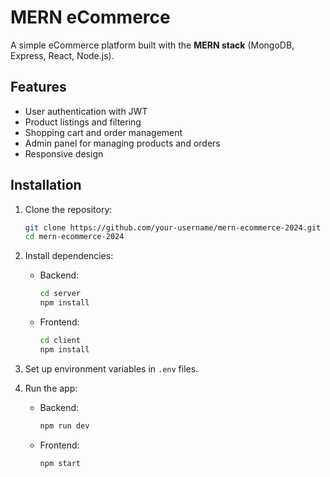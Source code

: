 # MERN eCommerce

A simple eCommerce platform built with the **MERN stack** (MongoDB, Express, React, Node.js).

## Features
- User authentication with JWT
- Product listings and filtering
- Shopping cart and order management
- Admin panel for managing products and orders
- Responsive design

## Installation

1. Clone the repository:
   ```bash
   git clone https://github.com/your-username/mern-ecommerce-2024.git
   cd mern-ecommerce-2024
   ```

2. Install dependencies:
   - Backend:
     ```bash
     cd server
     npm install
     ```
   - Frontend:
     ```bash
     cd client
     npm install
     ```

3. Set up environment variables in `.env` files.

4. Run the app:
   - Backend:
     ```bash
     npm run dev
     ```
   - Frontend:
     ```bash
     npm start
     ```
